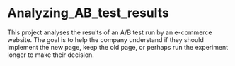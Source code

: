 # Analyzing_AB_test_results
This project analyses the results of an A/B test run by an e-commerce website. The goal is to help the company understand if they should implement the new page, keep the old page, or perhaps run the experiment longer to make their decision.
